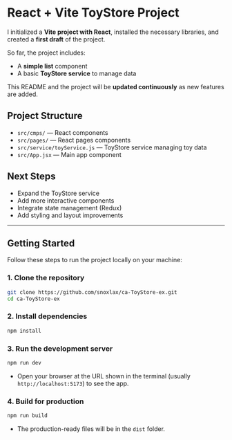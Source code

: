 # React + Vite ToyStore Project

I initialized a **Vite project with React**, installed the necessary libraries, and created a **first draft** of the project.

So far, the project includes:

- A **simple list** component
- A basic **ToyStore service** to manage data

This README and the project will be **updated continuously** as new features are added.

## Project Structure

- `src/cmps/` — React components
- `src/pages/` — React pages components
- `src/service/toyService.js` — ToyStore service managing toy data
- `src/App.jsx` — Main app component

## Next Steps

- Expand the ToyStore service
- Add more interactive components
- Integrate state management (Redux)
- Add styling and layout improvements

---

## Getting Started

Follow these steps to run the project locally on your machine:

### 1. Clone the repository

```bash
git clone https://github.com/snoxlax/ca-ToyStore-ex.git
cd ca-ToyStore-ex
```

### 2. Install dependencies

```bash
npm install
```

### 3. Run the development server

```bash
npm run dev
```

- Open your browser at the URL shown in the terminal (usually `http://localhost:5173`) to see the app.

### 4. Build for production

```bash
npm run build
```

- The production-ready files will be in the `dist` folder.
